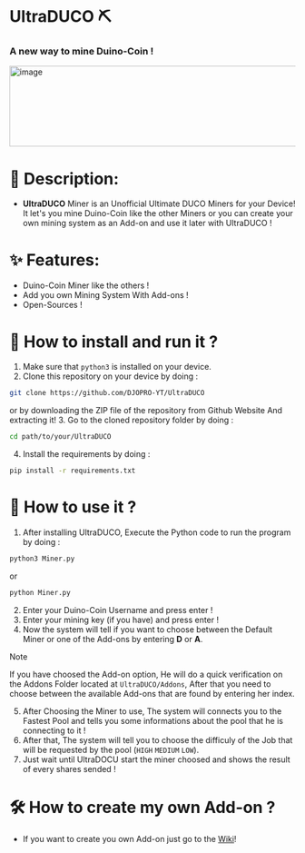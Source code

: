 # UltraDUCO ⛏️
### A new way to mine Duino-Coin !

<img width="581" height="142" alt="image" src="https://github.com/user-attachments/assets/8a1cad10-bee8-4f48-ba2b-6e2621ebecf5" />

# 📝 Description:
- **UltraDUCO** Miner is an Unofficial Ultimate DUCO Miners for your Device! It let's you mine Duino-Coin like the other Miners or you can create your own mining system as an Add-on and use it later with UltraDUCO !

# ✨ Features:
- Duino-Coin Miner like the others !
- Add you own Mining System With Add-ons !
- Open-Sources !

# 📲 How to install and run it ?
1. Make sure that `python3` is installed on your device.
2. Clone this repository on your device by doing :
```bash
git clone https://github.com/DJOPRO-YT/UltraDUCO
```
or by downloading the ZIP file of the repository from Github Website And extracting it!
3. Go to the cloned repository folder by doing :
```bash
cd path/to/your/UltraDUCO
```
4. Install the requirements by doing :
```bash
pip install -r requirements.txt
```

# 🧐 How to use it ?
1. After installing UltraDUCO, Execute the Python code to run the program by doing :
```bash
python3 Miner.py
```
or 
```bash
python Miner.py
```
2. Enter your Duino-Coin Username and press enter !
3. Enter your mining key (if you have) and press enter !
4. Now the system will tell if you want to choose between the Default Miner or one of the Add-ons by entering **D** or **A**.

> [!NOTE]
> If you have choosed the Add-on option, He will do a quick verification on the Addons Folder located at `UltraDUCO/Addons`, After that you need to choose between the available Add-ons that are found by entering her index.

5. After Choosing the Miner to use, The system will connects you to the Fastest Pool and tells you some informations about the pool that he is connecting to it !
6. After that, The system will tell you to choose the difficuly of the Job that will be requested by the pool (`HIGH` `MEDIUM` `LOW`).
7. Just wait until UltraDOCU start the miner choosed and shows the result of every shares sended !

# 🛠️ How to create my own Add-on ?
- If you want to create you own Add-on just go to the <a href="https://github.com/DJOPRO-YT/UltraDUCO/wiki">Wiki</a>!
